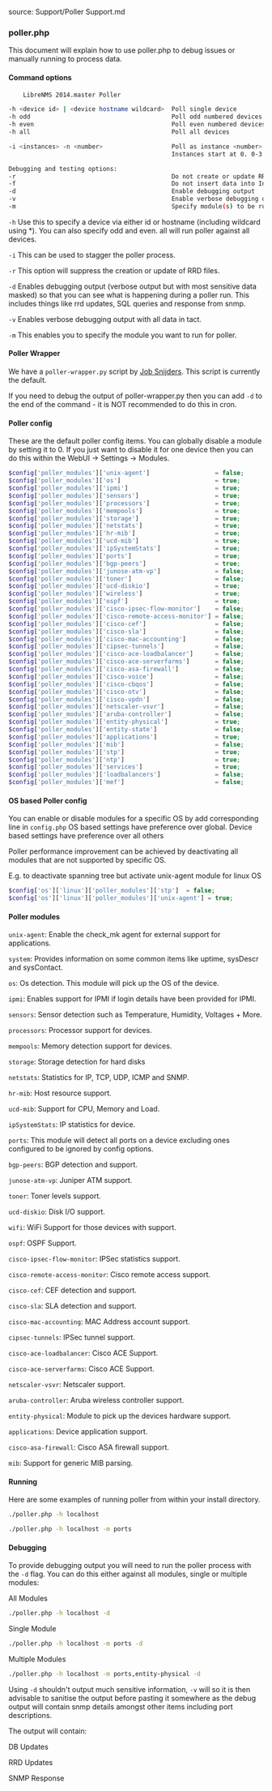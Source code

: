 source: Support/Poller Support.md
### poller.php

This document will explain how to use poller.php to debug issues or manually running to process data.

#### Command options
```bash
	LibreNMS 2014.master Poller

-h <device id> | <device hostname wildcard>  Poll single device
-h odd                                       Poll odd numbered devices  (same as -i 2 -n 0)
-h even                                      Poll even numbered devices (same as -i 2 -n 1)
-h all                                       Poll all devices

-i <instances> -n <number>                   Poll as instance <number> of <instances>
                                             Instances start at 0. 0-3 for -n 4

Debugging and testing options:
-r                                           Do not create or update RRDs
-f                                           Do not insert data into InfluxDB
-d                                           Enable debugging output
-v                                           Enable verbose debugging output
-m                                           Specify module(s) to be run. Comma separate modules, submodules may be added with /
```

`-h` Use this to specify a device via either id or hostname (including wildcard using *). You can also specify odd and
even. all will run poller against all devices.

`-i` This can be used to stagger the poller process.

`-r` This option will suppress the creation or update of RRD files.

`-d` Enables debugging output (verbose output but with most sensitive data masked) so that you can see what is happening during a poller run. This includes things like rrd updates, SQL queries and response from snmp.

`-v` Enables verbose debugging output with all data in tact.

`-m` This enables you to specify the module you want to run for poller.

#### Poller Wrapper

We have a `poller-wrapper.py` script by [Job Snijders](https://github.com/job). This script is currently the default.

If you need to debug the output of poller-wrapper.py then you can add `-d` to the end of the command - it is NOT recommended to do this in cron.

#### Poller config

These are the default poller config items. You can globally disable a module by setting it to 0. If you just want to
disable it for one device then you can do this within the WebUI -> Settings -> Modules.

```php
$config['poller_modules']['unix-agent']                  = false;
$config['poller_modules']['os']                          = true;
$config['poller_modules']['ipmi']                        = true;
$config['poller_modules']['sensors']                     = true;
$config['poller_modules']['processors']                  = true;
$config['poller_modules']['mempools']                    = true;
$config['poller_modules']['storage']                     = true;
$config['poller_modules']['netstats']                    = true;
$config['poller_modules']['hr-mib']                      = true;
$config['poller_modules']['ucd-mib']                     = true;
$config['poller_modules']['ipSystemStats']               = true;
$config['poller_modules']['ports']                       = true;
$config['poller_modules']['bgp-peers']                   = true;
$config['poller_modules']['junose-atm-vp']               = false;
$config['poller_modules']['toner']                       = false;
$config['poller_modules']['ucd-diskio']                  = true;
$config['poller_modules']['wireless']                    = true;
$config['poller_modules']['ospf']                        = true;
$config['poller_modules']['cisco-ipsec-flow-monitor']    = false;
$config['poller_modules']['cisco-remote-access-monitor'] = false;
$config['poller_modules']['cisco-cef']                   = false;
$config['poller_modules']['cisco-sla']                   = false;
$config['poller_modules']['cisco-mac-accounting']        = false;
$config['poller_modules']['cipsec-tunnels']              = false;
$config['poller_modules']['cisco-ace-loadbalancer']      = false;
$config['poller_modules']['cisco-ace-serverfarms']       = false;
$config['poller_modules']['cisco-asa-firewall']          = false;
$config['poller_modules']['cisco-voice']                 = false;
$config['poller_modules']['cisco-cbqos']                 = false;
$config['poller_modules']['cisco-otv']                   = false;
$config['poller_modules']['cisco-vpdn']                  = false;
$config['poller_modules']['netscaler-vsvr']              = false;
$config['poller_modules']['aruba-controller']            = false;
$config['poller_modules']['entity-physical']             = true;
$config['poller_modules']['entity-state']                = false;
$config['poller_modules']['applications']                = true;
$config['poller_modules']['mib']                         = false;
$config['poller_modules']['stp']                         = true;
$config['poller_modules']['ntp']                         = true;
$config['poller_modules']['services']                    = true;
$config['poller_modules']['loadbalancers']               = false;
$config['poller_modules']['mef']                         = false;
```

#### OS based Poller config

You can enable or disable modules for a specific OS by add corresponding line in `config.php`
OS based settings have preference over global. Device based settings have preference over all others

Poller performance improvement can be achieved by deactivating all modules that are not supported by specific OS.

E.g. to deactivate spanning tree but activate unix-agent module for linux OS

```php
$config['os']['linux']['poller_modules']['stp']  = false;
$config['os']['linux']['poller_modules']['unix-agent'] = true;
```

#### Poller modules

`unix-agent`: Enable the check_mk agent for external support for applications.

`system`: Provides information on some common items like uptime, sysDescr and sysContact.

`os`: Os detection. This module will pick up the OS of the device.

`ipmi`: Enables support for IPMI if login details have been provided for IPMI.

`sensors`: Sensor detection such as Temperature, Humidity, Voltages + More.

`processors`: Processor support for devices.

`mempools`: Memory detection support for devices.

`storage`: Storage detection for hard disks

`netstats`: Statistics for IP, TCP, UDP, ICMP and SNMP.

`hr-mib`: Host resource support.

`ucd-mib`: Support for CPU, Memory and Load.

`ipSystemStats`: IP statistics for device.

`ports`: This module will detect all ports on a device excluding ones configured to be ignored by config options.

`bgp-peers`: BGP detection and support.

`junose-atm-vp`: Juniper ATM support.

`toner`: Toner levels support.

`ucd-diskio`: Disk I/O support.

`wifi`: WiFi Support for those devices with support.

`ospf`: OSPF Support.

`cisco-ipsec-flow-monitor`: IPSec statistics support.

`cisco-remote-access-monitor`: Cisco remote access support.

`cisco-cef`: CEF detection and support.

`cisco-sla`: SLA detection and support.

`cisco-mac-accounting`: MAC Address account support.

`cipsec-tunnels`: IPSec tunnel support.

`cisco-ace-loadbalancer`: Cisco ACE Support.

`cisco-ace-serverfarms`: Cisco ACE Support.

`netscaler-vsvr`: Netscaler support.

`aruba-controller`: Aruba wireless controller support.

`entity-physical`: Module to pick up the devices hardware support.

`applications`: Device application support.

`cisco-asa-firewall`: Cisco ASA firewall support.

`mib`: Support for generic MIB parsing.

#### Running

Here are some examples of running poller from within your install directory.
```bash
./poller.php -h localhost

./poller.php -h localhost -m ports
```

#### Debugging

To provide debugging output you will need to run the poller process with the `-d` flag. You can do this either against
all modules, single or multiple modules:

All Modules
```bash
./poller.php -h localhost -d
```

Single Module
```bash
./poller.php -h localhost -m ports -d
```

Multiple Modules
```bash
./poller.php -h localhost -m ports,entity-physical -d
```

Using `-d` shouldn't output much sensitive information, `-v` will so it is then advisable to sanitise the output before pasting it somewhere as the debug output will contain snmp details amongst other items including port descriptions.

The output will contain:

DB Updates

RRD Updates

SNMP Response
